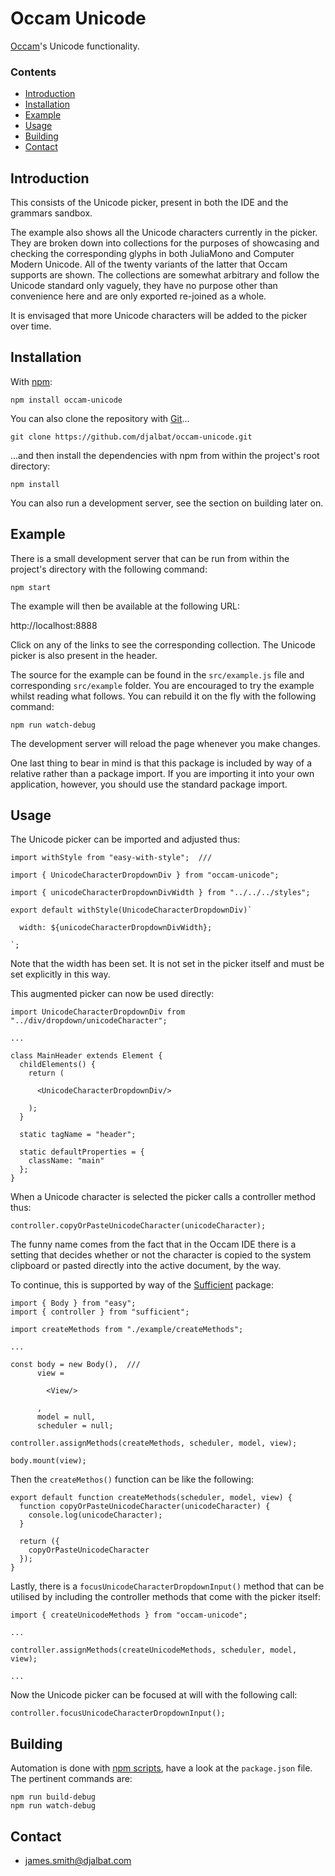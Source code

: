 # Occam Unicode

[Occam](https://github.com/djalbat/occam)'s Unicode functionality.

### Contents

- [Introduction](#introduction)
- [Installation](#installation)
- [Example](#example)
- [Usage](#usage)
- [Building](#building)
- [Contact](#contact)

## Introduction

This consists of the Unicode picker, present in both the IDE and the grammars sandbox.

The example also shows all the Unicode characters currently in the picker. They are broken down into collections for the purposes of showcasing and checking the corresponding glyphs in both JuliaMono and Computer Modern Unicode. All of the twenty variants of the latter that Occam supports are shown. The collections are somewhat arbitrary and follow the Unicode standard only vaguely, they have no purpose other than convenience here and are only exported re-joined as a whole. 

It is envisaged that more Unicode characters will be added to the picker over time.

## Installation

With [npm](https://www.npmjs.com/):

    npm install occam-unicode

You can also clone the repository with [Git](https://git-scm.com/)...

    git clone https://github.com/djalbat/occam-unicode.git

...and then install the dependencies with npm from within the project's root directory:

    npm install

You can also run a development server, see the section on building later on.

## Example

There is a small development server that can be run from within the project's directory with the following command:

    npm start

The example will then be available at the following URL:

http://localhost:8888

Click on any of the links to see the corresponding collection. The Unicode picker is also present in the header. 

The source for the example can be found in the `src/example.js` file and corresponding `src/example` folder. You are encouraged to try the example whilst reading what follows. You can rebuild it on the fly with the following command:

    npm run watch-debug

The development server will reload the page whenever you make changes.

One last thing to bear in mind is that this package is included by way of a relative rather than a package import. If you are importing it into your own application, however, you should use the standard package import.

## Usage

The Unicode picker can be imported and adjusted thus:

```
import withStyle from "easy-with-style";  ///

import { UnicodeCharacterDropdownDiv } from "occam-unicode";

import { unicodeCharacterDropdownDivWidth } from "../../../styles";

export default withStyle(UnicodeCharacterDropdownDiv)`

  width: ${unicodeCharacterDropdownDivWidth};
  
`;
```

Note that the width has been set. It is not set in the picker itself and must be set explicitly in this way.

This augmented picker can now be used directly:

```
import UnicodeCharacterDropdownDiv from "../div/dropdown/unicodeCharacter";

...

class MainHeader extends Element {
  childElements() {
    return (

      <UnicodeCharacterDropdownDiv/>

    );
  }

  static tagName = "header";

  static defaultProperties = {
    className: "main"
  };
}
```

When a Unicode character is selected the picker calls a controller method thus:

```
controller.copyOrPasteUnicodeCharacter(unicodeCharacter);
```

The funny name comes from the fact that in the Occam IDE there is a setting that decides whether or not the character is copied to the system clipboard or pasted directly into the active document, by the way.

To continue, this is supported by way of the [Sufficient](https://github.com/djalbat/sufficient) package:

```
import { Body } from "easy";
import { controller } from "sufficient";

import createMethods from "./example/createMethods";

...

const body = new Body(),  ///
      view =

        <View/>

      ,
      model = null,
      scheduler = null;

controller.assignMethods(createMethods, scheduler, model, view);

body.mount(view);
```

Then the `createMethos()` function can be like the following:

```
export default function createMethods(scheduler, model, view) {
  function copyOrPasteUnicodeCharacter(unicodeCharacter) {
    console.log(unicodeCharacter);
  }

  return ({
    copyOrPasteUnicodeCharacter
  });
}
```

Lastly, there is a `focusUnicodeCharacterDropdownInput()` method that can be utilised by including the controller methods that come with the picker itself:

```
import { createUnicodeMethods } from "occam-unicode";

...

controller.assignMethods(createUnicodeMethods, scheduler, model, view);

...
```

Now the Unicode picker can be focused at will with the following call:

```
controller.focusUnicodeCharacterDropdownInput();
```

## Building

Automation is done with [npm scripts](https://docs.npmjs.com/misc/scripts), have a look at the `package.json` file. The pertinent commands are:

    npm run build-debug
    npm run watch-debug

## Contact

* james.smith@djalbat.com

